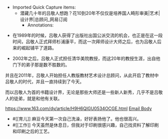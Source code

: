 - Imported Quick Capture items:
    - 潜藏几十年的吕敬人想跑？花10到20年不仅仅是培养国人畸形审美|艺术|设计界|总顾问_网易订阅
        - Annotations:

* 在1989年的时候，吕敬人获得了出版社出国公派交流的机会，也正是在这一段时间，吕敬人正式拜师杉浦康平，而这一次拜师设计大师之后，也为吕敬人后来的崛起铺平了道路。

* 2002年之后，吕敬人正式担任清华美院教授，而这20年的教授生涯，出自他门下的弟子那是数不胜数的。

并且在2011年，吕敬人开始担任人教版教材艺术设计总顾问，从此开启了教材中吕敬人的时代，并且一直持续到了今天。

而以吕敬人为首的书籍设计界，无论是那些大师还是一些新人新秀，几乎不是吕敬人的徒弟，就是和他有关联。



https://www.163.com/dy/article/H9H6QIGU0534OCGE.html [Email Body](https://files.todoist.com/3KCdWYkYscuKlKIL7RXJxt0g5no_Jz3VOGXomjPSBcfuaAklOLFX-dkhJjuZyJw4/by/21878347/as/file.html)
- #[[育儿]] 麻豆今天第一次自己洗澡，好好表扬他了。他也很高兴。
- #[[工作]] 今天虽然是休息日，但我对于印刷很感兴趣，自己找资料了解印刷和印刷之后的工艺。
